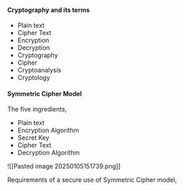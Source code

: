 #### Cryptography and its terms

*  Plain text
*  Cipher Text
*  Encryption 
*  Decryption
*  Cryptography
*  Cipher
*  Cryptoanalysis 
*  Cryptology

#### Symmetric Cipher Model

The five ingredients,
- Plain text
- Encryption Algorithm
- Secret Key
- Cipher Text
- Decryption Algorithm

![[Pasted image 20250105151739.png]]

Requirements of a secure use of Symmetric Cipher model,
